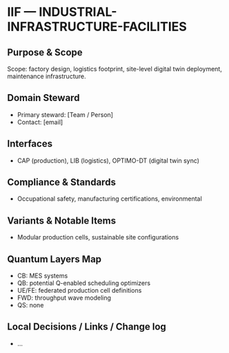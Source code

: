 # IIF — INDUSTRIAL-INFRASTRUCTURE-FACILITIES

## Purpose & Scope
Scope: factory design, logistics footprint, site-level digital twin deployment, maintenance infrastructure.

## Domain Steward
- Primary steward: [Team / Person]
- Contact: [email]

## Interfaces
- CAP (production), LIB (logistics), OPTIMO-DT (digital twin sync)

## Compliance & Standards
- Occupational safety, manufacturing certifications, environmental

## Variants & Notable Items
- Modular production cells, sustainable site configurations

## Quantum Layers Map
- CB: MES systems
- QB: potential Q-enabled scheduling optimizers
- UE/FE: federated production cell definitions
- FWD: throughput wave modeling
- QS: none

## Local Decisions / Links / Change log
- ...
